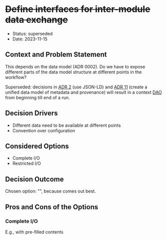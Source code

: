 <!--
SPDX-FileCopyrightText: 2022 German Aerospace Center (DLR), Forschungszentrum Jülich, Helmholtz-Zentrum Dresden-Rossendorf

SPDX-License-Identifier: CC-BY-SA-4.0
-->

# <strike>Define interfaces for inter-module data exchange</strike>

* Status: superseded
* Date: 2023-11-15

## Context and Problem Statement

This depends on the data model (ADR 0002).
Do we have to expose different parts of the data model structure at different points in the workflow?

Superseded: decisions in [ADR 2](./0002-use-a-common-data-model.md) (use JSON-LD) and [ADR 11](./0011-record-provenance-of-metadata.md)  (create a unified data model of metadata and provenance) will result in a context [DAO](https://en.wikipedia.org/wiki/Data_access_object) from beginning till end of a run.

## Decision Drivers

* Different data need to be available at different points
* Convention over configuration

## Considered Options

* Complete I/O
* Restricted I/O

## Decision Outcome

Chosen option: "", because comes out best.

## Pros and Cons of the Options

### Complete I/O

E.g., with pre-filled contents
